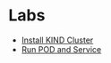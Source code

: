 # Labs
* [Install KIND Cluster](./01_install_kind/readme.md)
* [Run POD and Service](./02_pod_and_service/readme.md)